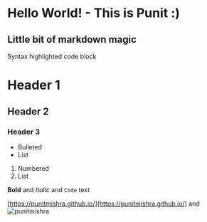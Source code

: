 # Hello World! - This is Punit :)

## Little bit of markdown magic
Syntax highlighted code block

# Header 1
## Header 2
### Header 3

- Bulleted
- List

1. Numbered
2. List

**Bold** and _Italic_ and `Code` text

[https://punitmishra.github.io/](https://punitmishra.github.io/) and ![punitmishra](https://avatars.githubusercontent.com/punitmishra)
